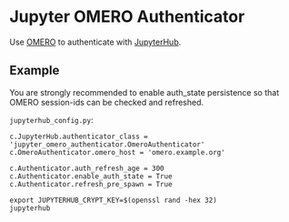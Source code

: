 # Jupyter OMERO Authenticator

Use [OMERO](https://www.openmicroscopy.org/omero/) to authenticate with [JupyterHub](https://jupyter.org/hub).

## Example

You are strongly recommended to enable auth_state persistence so that OMERO session-ids can be checked and refreshed.

`jupyterhub_config.py`:
```
c.JupyterHub.authenticator_class = 'jupyter_omero_authenticator.OmeroAuthenticator'
c.OmeroAuthenticator.omero_host = 'omero.example.org'

c.Authenticator.auth_refresh_age = 300
c.Authenticator.enable_auth_state = True
c.Authenticator.refresh_pre_spawn = True
```
```
export JUPYTERHUB_CRYPT_KEY=$(openssl rand -hex 32)
jupyterhub
```